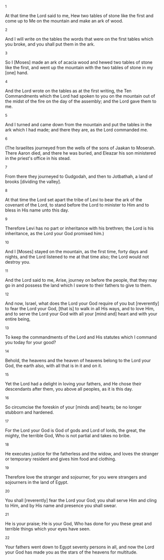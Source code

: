 <sup>1</sup> 

At that time the Lord said to me, Hew two tables of stone like the first and come up to Me on the mountain and make an ark of wood. 

<sup>2</sup> 

And I will write on the tables the words that were on the first tables which you broke, and you shall put them in the ark. 

<sup>3</sup> 

So I [Moses] made an ark of acacia wood and hewed two tables of stone like the first, and went up the mountain with the two tables of stone in my [one] hand. 

<sup>4</sup> 

And the Lord wrote on the tables as at the first writing, the Ten Commandments which the Lord had spoken to you on the mountain out of the midst of the fire on the day of the assembly; and the Lord gave them to me. 

<sup>5</sup> 

And I turned and came down from the mountain and put the tables in the ark which I had made; and there they are, as the Lord commanded me. 

<sup>6</sup> 

(The Israelites journeyed from the wells of the sons of Jaakan to Moserah. There Aaron died, and there he was buried, and Eleazar his son ministered in the priest's office in his stead. 

<sup>7</sup> 

From there they journeyed to Gudgodah, and then to Jotbathah, a land of brooks [dividing the valley]. 

<sup>8</sup> 

At that time the Lord set apart the tribe of Levi to bear the ark of the covenant of the Lord, to stand before the Lord to minister to Him and to bless in His name unto this day. 

<sup>9</sup> 

Therefore Levi has no part or inheritance with his brethren; the Lord is his inheritance, as the Lord your God promised him.) 

<sup>10</sup> 

And I [Moses] stayed on the mountain, as the first time, forty days and nights, and the Lord listened to me at that time also; the Lord would not destroy you. 

<sup>11</sup> 

And the Lord said to me, Arise, journey on before the people, that they may go in and possess the land which I swore to their fathers to give to them. 

<sup>12</sup> 

And now, Israel, what does the Lord your God require of you but [reverently] to fear the Lord your God, [that is] to walk in all His ways, and to love Him, and to serve the Lord your God with all your [mind and] heart and with your entire being, 

<sup>13</sup> 

To keep the commandments of the Lord and His statutes which I command you today for your good? 

<sup>14</sup> 

Behold, the heavens and the heaven of heavens belong to the Lord your God, the earth also, with all that is in it and on it. 

<sup>15</sup> 

Yet the Lord had a delight in loving your fathers, and He chose their descendants after them, you above all peoples, as it is this day. 

<sup>16</sup> 

So circumcise the foreskin of your [minds and] hearts; be no longer stubborn and hardened. 

<sup>17</sup> 

For the Lord your God is God of gods and Lord of lords, the great, the mighty, the terrible God, Who is not partial and takes no bribe. 

<sup>18</sup> 

He executes justice for the fatherless and the widow, and loves the stranger or temporary resident and gives him food and clothing. 

<sup>19</sup> 

Therefore love the stranger and sojourner, for you were strangers and sojourners in the land of Egypt. 

<sup>20</sup> 

You shall [reverently] fear the Lord your God; you shall serve Him and cling to Him, and by His name and presence you shall swear. 

<sup>21</sup> 

He is your praise; He is your God, Who has done for you these great and terrible things which your eyes have seen. 

<sup>22</sup> 

Your fathers went down to Egypt seventy persons in all, and now the Lord your God has made you as the stars of the heavens for multitude.